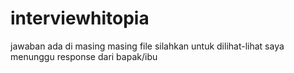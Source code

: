 # interviewhitopia

jawaban ada di masing masing file silahkan untuk dilihat-lihat saya menunggu response dari bapak/ibu
